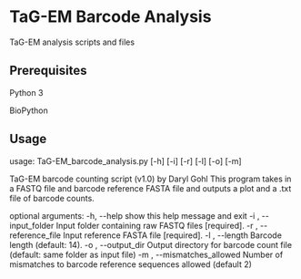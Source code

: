 # TaG-EM Barcode Analysis
TaG-EM analysis scripts and files

## Prerequisites
Python 3

BioPython

## Usage
usage: TaG-EM_barcode_analysis.py [-h] [-i] [-r] [-l] [-o] [-m]

TaG-EM barcode counting script (v1.0) by Daryl Gohl This program takes in a
FASTQ file and barcode reference FASTA file and outputs a plot and a .txt file
of barcode counts.

optional arguments:
  -h, --help            show this help message and exit
  -i , --input_folder   Input folder containing raw FASTQ files [required].
  -r , --reference_file 
                        Input reference FASTA file [required].
  -l , --length         Barcode length (default: 14).
  -o , --output_dir     Output directory for barcode count file (default: same
                        folder as input file)
  -m , --mismatches_allowed 
                        Number of mismatches to barcode reference sequences
                        allowed (default 2)
